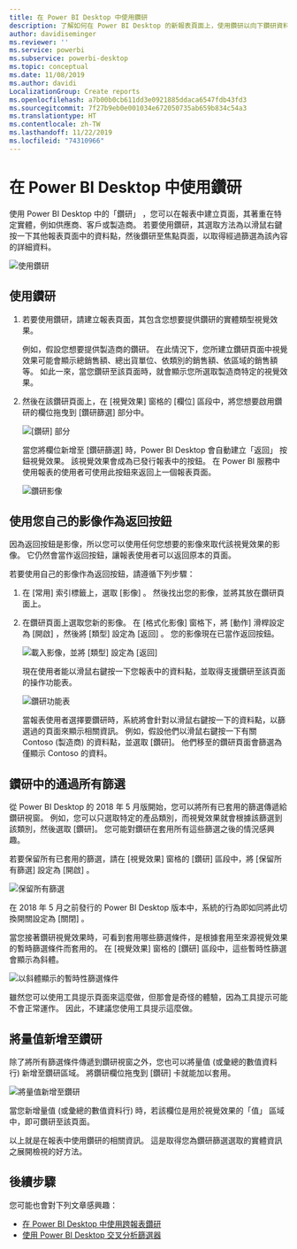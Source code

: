 ```yaml
---
title: 在 Power BI Desktop 中使用鑽研
description: 了解如何在 Power BI Desktop 的新報表頁面上，使用鑽研以向下鑽研資料
author: davidiseminger
ms.reviewer: ''
ms.service: powerbi
ms.subservice: powerbi-desktop
ms.topic: conceptual
ms.date: 11/08/2019
ms.author: davidi
LocalizationGroup: Create reports
ms.openlocfilehash: a7b00b0cb611dd3e0921885ddaca6547fdb43fd3
ms.sourcegitcommit: 7f27b9eb0e001034e672050735ab659b834c54a3
ms.translationtype: HT
ms.contentlocale: zh-TW
ms.lasthandoff: 11/22/2019
ms.locfileid: "74310966"
---
```

# <a name="use-drillthrough-in-power-bi-desktop"></a>在 Power BI Desktop 中使用鑽研
使用 Power BI Desktop 中的「鑽研」  ，您可以在報表中建立頁面，其著重在特定實體，例如供應商、客戶或製造商。 若要使用鑽研，其選取方法為以滑鼠右鍵按一下其他報表頁面中的資料點，然後鑽研至焦點頁面，以取得經過篩選為該內容的詳細資料。

![使用鑽研](media/desktop-drillthrough/drillthrough_01.png)

## <a name="using-drillthrough"></a>使用鑽研
1. 若要使用鑽研，請建立報表頁面，其包含您想要提供鑽研的實體類型視覺效果。 

    例如，假設您想要提供製造商的鑽研。 在此情況下，您所建立鑽研頁面中視覺效果可能會顯示總銷售額、總出貨單位、依類別的銷售額、依區域的銷售額等。 如此一來，當您鑽研至該頁面時，就會顯示您所選取製造商特定的視覺效果。

2. 然後在該鑽研頁面上，在 [視覺效果]  窗格的 [欄位]  區段中，將您想要啟用鑽研的欄位拖曳到 [鑽研篩選]  部分中。

    ![[鑽研] 部分](media/desktop-drillthrough/drillthrough_02.png)

    當您將欄位新增至 [鑽研篩選]  時，Power BI Desktop 會自動建立「返回」  按鈕視覺效果。 該視覺效果會成為已發行報表中的按鈕。 在 Power BI 服務中使用報表的使用者可使用此按鈕來返回上一個報表頁面。

    ![鑽研影像](media/desktop-drillthrough/drillthrough_03.png)

## <a name="use-your-own-image-for-a-back-button"></a>使用您自己的影像作為返回按鈕    
 因為返回按鈕是影像，所以您可以使用任何您想要的影像來取代該視覺效果的影像。 它仍然會當作返回按鈕，讓報表使用者可以返回原本的頁面。 

若要使用自己的影像作為返回按鈕，請遵循下列步驟：

1. 在 [常用]  索引標籤上，選取 [影像]  。 然後找出您的影像，並將其放在鑽研頁面上。

2. 在鑽研頁面上選取您新的影像。 在 [格式化影像]  窗格下，將 [動作]  滑桿設定為 [開啟]  ，然後將 [類型]  設定為 [返回]  。 您的影像現在已當作返回按鈕。

    ![載入影像，並將 [類型] 設定為 [返回]](media/desktop-drillthrough/drillthrough_05.png)

    
     現在使用者能以滑鼠右鍵按一下您報表中的資料點，並取得支援鑽研至該頁面的操作功能表。 

    ![鑽研功能表](media/desktop-drillthrough/drillthrough_04.png)

    當報表使用者選擇要鑽研時，系統將會針對以滑鼠右鍵按一下的資料點，以篩選過的頁面來顯示相關資訊。 例如，假設他們以滑鼠右鍵按一下有關 Contoso (製造商) 的資料點，並選取 [鑽研]。 他們移至的鑽研頁面會篩選為僅顯示 Contoso 的資料。

## <a name="pass-all-filters-in-drillthrough"></a>鑽研中的通過所有篩選

從 Power BI Desktop 的 2018 年 5 月版開始，您可以將所有已套用的篩選傳遞給鑽研視窗。 例如，您可以只選取特定的產品類別，而視覺效果就會根據該篩選到該類別，然後選取 [鑽研]。 您可能對鑽研在套用所有這些篩選之後的情況感興趣。

若要保留所有已套用的篩選，請在 [視覺效果]  窗格的 [鑽研]  區段中，將 [保留所有篩選]  設定為 [開啟]  。 

![保留所有篩選](media/desktop-drillthrough/drillthrough_06.png)

在 2018 年 5 月之前發行的 Power BI Desktop 版本中，系統的行為即如同將此切換開關設定為 [關閉]  。

當您接著鑽研視覺效果時，可看到套用哪些篩選條件，是根據套用至來源視覺效果的暫時篩選條件而套用的。 在 [視覺效果]  窗格的 [鑽研]  區段中，這些暫時性篩選會顯示為斜體。 

![以斜體顯示的暫時性篩選條件](media/desktop-drillthrough/drillthrough_07.png)

雖然您可以使用工具提示頁面來這麼做，但那會是奇怪的體驗，因為工具提示可能不會正常運作。 因此，不建議您使用工具提示這麼做。

## <a name="add-a-measure-to-drillthrough"></a>將量值新增至鑽研

除了將所有篩選條件傳遞到鑽研視窗之外，您也可以將量值 (或彙總的數值資料行) 新增至鑽研區域。 將鑽研欄位拖曳到 [鑽研]  卡就能加以套用。 

![將量值新增至鑽研](media/desktop-drillthrough/drillthrough_08.png)

當您新增量值 (或彙總的數值資料行) 時，若該欄位是用於視覺效果的「值」  區域中，即可鑽研至該頁面。

以上就是在報表中使用鑽研的相關資訊。 這是取得您為鑽研篩選選取的實體資訊之展開檢視的好方法。

## <a name="next-steps"></a>後續步驟

您可能也會對下列文章感興趣：

* [在 Power BI Desktop 中使用跨報表鑽研](desktop-cross-report-drill-through.md)
* [使用 Power BI Desktop 交叉分析篩選器](visuals/power-bi-visualization-slicers.md)

